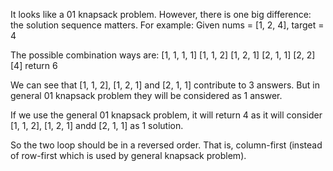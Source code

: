 It looks like a 01 knapsack problem.
However, there is one big difference: the solution sequence matters.
For example:
Given nums = [1, 2, 4], target = 4

The possible combination ways are:
[1, 1, 1, 1]
[1, 1, 2]
[1, 2, 1]
[2, 1, 1]
[2, 2]
[4]
return 6

We can see that [1, 1, 2], [1, 2, 1] and [2, 1, 1] contribute to 3 answers. But in general 01 knapsack problem they will be considered as 1 answer.

If we use the general 01 knapsack problem, it will return 4 as it will consider [1, 1, 2], [1, 2, 1] andd [2, 1, 1] as 1 solution.

So the two loop should be in a reversed order. That is, column-first (instead of row-first which is used by general knapsack problem).